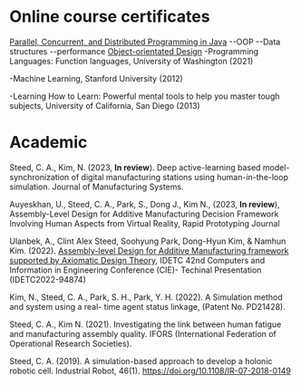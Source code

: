 # Online course certificates

[Parallel, Concurrent, and Distributed Programming in Java](https://coursera.org/share/f1559bae55135f2fab5085af6064596a)
--OOP
--Data structures
--performance
[Object-orientated Design](https://www.coursera.org/account/accomplishments/verify/5YVMU7EHTWBG)
-Programming Languages: Function languages, University of Washington (2021)

-Machine Learning, Stanford University (2012)

-Learning How to Learn: Powerful mental tools to help you master tough subjects, University of California, San Diego (2013)

# Academic

Steed, C. A., Kim, N. (2023, **In review**). Deep active-learning based model-synchronization of digital manufacturing stations using human-in-the-loop simulation. Journal of Manufacturing Systems.

Auyeskhan, U., Steed, C. A., Park, S., Dong J., Kim N., (2023, **In review**), Assembly-Level Design
for Additive Manufacturing Decision Framework Involving Human Aspects from Virtual Reality,
Rapid Prototyping Journal

Ulanbek, A., Clint Alex Steed, Soohyung Park, Dong-Hyun Kim, &#38; Namhun Kim. (2022).
[Assembly-level Design for Additive Manufacturing framework supported by Axiomatic Design Theory](./Docs/IDECT2022.pdf),
IDETC 42nd Computers and Information in Engineering Conference (CIE)- Techinal Presentation (IDETC2022-94874)


Kim, N., Steed, C. A., Park, S. H., Park, Y. H. (2022). A Simulation method and system using a real-
time agent status linkage, (Patent No. PD21428).

Steed, C. A., Kim N. (2021). Investigating the link between human fatigue and manufacturing
assembly quality. IFORS (International Federation of Operational Research Societies).


Steed, C. A. (2019). A simulation-based approach to develop a holonic robotic cell. Industrial
Robot, 46(1). https://doi.org/10.1108/IR-07-2018-0149

